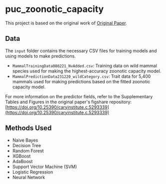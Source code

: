 # puc_zoonotic_capacity

This project is based on the original work of [Original Paper](https://github.com/HanLabDiseaseEcology/zoonotic_capacity).


## Data

The `input` folder contains the necessary CSV files for training models and using models to make predictions.

- `MammalTrainingData080221_NvAdded.csv`: Training data on wild mammal species used for making the highest-accuracy zoonotic capacity model.
- `MammalPredictionData231220_wildCategory.csv`: Trait data for 5,400 mammals used for making predictions based on the fitted zoonotic capacity model.

For more information on the predictor fields, refer to the Supplementary Tables and Figures in the original paper's figshare repository: [https://doi.org/10.25390/caryinstitute.c.5293339](https://doi.org/10.25390/caryinstitute.c.5293339)

## Methods Used

- Naive Bayes
- Decision Tree
- Random Forest
- XGBoost
- AdaBoost
- Support Vector Machine (SVM)
- Logistic Regression
- Neural Network
